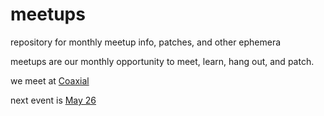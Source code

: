 # meetups
repository for monthly meetup info, patches, and other ephemera

meetups are our monthly opportunity to meet, learn, hang out, and patch.

we meet at [Coaxial](https://coaxialarts.org/)

next event is [May 26](https://withfriends.co/event/14312311/max_meetup_los_angeles)
